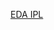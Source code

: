 
[EDA IPL](https://github.com/AishaShamon/Edubridge-Data-Analytics/tree/main/Projects/Exploratory%20data%20analysis-ipl)
